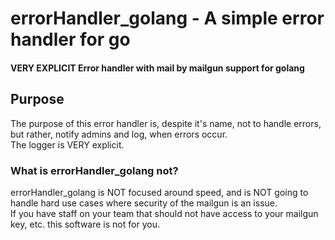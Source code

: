 <h1>errorHandler_golang - A simple error handler for go</h1>
<h4> VERY EXPLICIT Error handler with mail by mailgun support for golang </h4>

<h2> Purpose </h2>
<p> The purpose of this error handler is, despite it's name, not to handle errors, but rather, notify admins and log, when errors occur. <br />
The logger is VERY explicit. </p>

<h3> What is errorHandler_golang not? </h3>
<p> 
    errorHandler_golang is NOT focused around speed, and is NOT going to handle hard use cases where security of the mailgun is an issue. <br />
    If you have staff on your team that should not have access to your mailgun key, etc. this software is not for you.
</p>